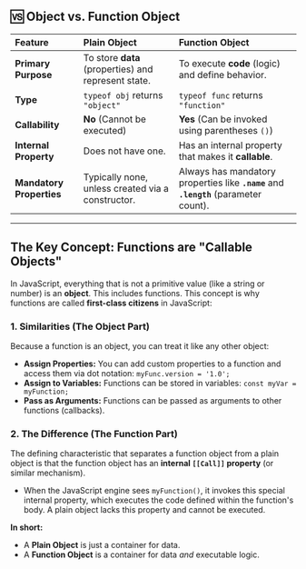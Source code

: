 ## 🆚 Object vs. Function Object

| Feature                  | Plain Object                                        | Function Object                                                                       |
| :----------------------- | :-------------------------------------------------- | :------------------------------------------------------------------------------------ |
| **Primary Purpose**      | To store **data** (properties) and represent state. | To execute **code** (logic) and define behavior.                                      |
| **Type**                 | `typeof obj` returns `"object"`                     | `typeof func` returns `"function"`                                                    |
| **Callability**          | **No** (Cannot be executed)                         | **Yes** (Can be invoked using parentheses `()`)                                       |
| **Internal Property**    | Does not have one.                                  | Has an internal property that makes it **callable**.                                  |
| **Mandatory Properties** | Typically none, unless created via a constructor.   | Always has mandatory properties like **`.name`** and **`.length`** (parameter count). |

---

## The Key Concept: Functions are "Callable Objects"

In JavaScript, everything that is not a primitive value (like a string or number) is an **object**. This includes functions. This concept is why functions are called **first-class citizens** in JavaScript:

### 1. Similarities (The Object Part)

Because a function is an object, you can treat it like any other object:

* **Assign Properties:** You can add custom properties to a function and access them via dot notation: `myFunc.version = '1.0';`
* **Assign to Variables:** Functions can be stored in variables: `const myVar = myFunction;`
* **Pass as Arguments:** Functions can be passed as arguments to other functions (callbacks).

### 2. The Difference (The Function Part)

The defining characteristic that separates a function object from a plain object is that the function object has an **internal `[[Call]]` property** (or similar mechanism).

* When the JavaScript engine sees `myFunction()`, it invokes this special internal property, which executes the code defined within the function's body. A plain object lacks this property and cannot be executed.

**In short:**

* A **Plain Object** is just a container for data.
* A **Function Object** is a container for data *and* executable logic.